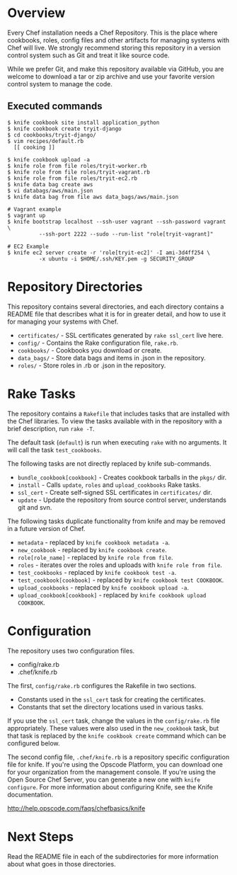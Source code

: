 Overview
========

Every Chef installation needs a Chef Repository. This is the place where
cookbooks, roles, config files and other artifacts for managing systems with
Chef will live. We strongly recommend storing this repository in a version
control system such as Git and treat it like source code.

While we prefer Git, and make this repository available via GitHub, you are
welcome to download a tar or zip archive and use your favorite version control
system to manage the code.

Executed commands
-----------------

    $ knife cookbook site install application_python
    $ knife cookbook create tryit-django
    $ cd cookbooks/tryit-django/
    $ vim recipes/default.rb
      [[ cooking ]]

    $ knife cookbook upload -a
    $ knife role from file roles/tryit-worker.rb
    $ knife role from file roles/tryit-vagrant.rb
    $ knife role from file roles/tryit-ec2.rb
    $ knife data bag create aws
    $ vi databags/aws/main.json
    $ knife data bag from file aws data_bags/aws/main.json

    # Vagrant example
    $ vagrant up
    $ knife bootstrap localhost --ssh-user vagrant --ssh-password vagrant \
              --ssh-port 2222 --sudo --run-list "role[tryit-vagrant]"

    # EC2 Example
    $ knife ec2 server create -r 'role[tryit-ec2]' -I ami-3d4ff254 \
              -x ubuntu -i $HOME/.ssh/KEY.pem -g SECURITY_GROUP


Repository Directories
======================

This repository contains several directories, and each directory contains
a README file that describes what it is for in greater detail, and how to use it
for managing your systems with Chef.

* `certificates/` - SSL certificates generated by `rake ssl_cert` live here.
* `config/` - Contains the Rake configuration file, `rake.rb`.
* `cookbooks/` - Cookbooks you download or create.
* `data_bags/` - Store data bags and items in .json in the repository.
* `roles/` - Store roles in .rb or .json in the repository.


Rake Tasks
==========

The repository contains a `Rakefile` that includes tasks that are installed with
the Chef libraries. To view the tasks available with in the repository with
a brief description, run `rake -T`.

The default task (`default`) is run when executing `rake` with no arguments. It
will call the task `test_cookbooks`.

The following tasks are not directly replaced by knife sub-commands.

* `bundle_cookbook[cookbook]` - Creates cookbook tarballs in the `pkgs/` dir.
* `install` - Calls `update`, `roles` and `upload_cookbooks` Rake tasks.
* `ssl_cert` - Create self-signed SSL certificates in `certificates/` dir.
* `update` - Update the repository from source control server, understands git and svn.

The following tasks duplicate functionality from knife and may be removed in
a future version of Chef.

* `metadata` - replaced by `knife cookbook metadata -a`.
* `new_cookbook` - replaced by `knife cookbook create`.
* `role[role_name]` - replaced by `knife role from file`.
* `roles` - iterates over the roles and uploads with `knife role from file`.
* `test_cookbooks` - replaced by `knife cookbook test -a`.
* `test_cookbook[cookbook]` - replaced by `knife cookbook test COOKBOOK`.
* `upload_cookbooks` - replaced by `knife cookbook upload -a`.
* `upload_cookbook[cookbook]` - replaced by `knife cookbook upload COOKBOOK`.


Configuration
=============

The repository uses two configuration files.

* config/rake.rb
* .chef/knife.rb

The first, `config/rake.rb` configures the Rakefile in two sections.

* Constants used in the `ssl_cert` task for creating the certificates.
* Constants that set the directory locations used in various tasks.

If you use the `ssl_cert` task, change the values in the `config/rake.rb` file
appropriately. These values were also used in the `new_cookbook` task, but that
task is replaced by the `knife cookbook create` command which can be configured
below.

The second config file, `.chef/knife.rb` is a repository specific configuration
file for knife. If you're using the Opscode Platform, you can download one for
your organization from the management console. If you're using the Open Source
Chef Server, you can generate a new one with `knife configure`. For more
information about configuring Knife, see the Knife documentation.

http://help.opscode.com/faqs/chefbasics/knife


Next Steps
==========

Read the README file in each of the subdirectories for more information about
what goes in those directories.
